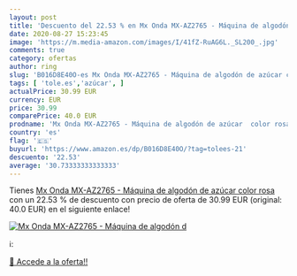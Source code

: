 ```yaml
---
layout: post
title: 'Descuento del 22.53 % en Mx Onda MX-AZ2765 - Máquina de algodón d'
date: 2020-08-27 15:23:45
image: 'https://m.media-amazon.com/images/I/41fZ-RuAG6L._SL200_.jpg'
comments: true
category: ofertas
author: ring
slug: 'B016D8E40O-es Mx Onda MX-AZ2765 - Máquina de algodón de azúcar color rosa'
tags: [ 'tole.es','azúcar', ]
actualPrice: 30.99 EUR
currency: EUR
price: 30.99
comparePrice: 40.0 EUR
prodname: 'Mx Onda MX-AZ2765 - Máquina de algodón de azúcar  color rosa'
country: 'es'
flag: '🇪🇸'
buyurl: 'https://www.amazon.es/dp/B016D8E40O/?tag=tolees-21'
descuento: '22.53'
average: '30.73333333333333'
---
```


Tienes [Mx Onda MX-AZ2765 - Máquina de algodón de azúcar  color rosa](https://www.amazon.es/dp/B016D8E40O/?tag=tolees-21) con un 22.53 % de descuento con precio de oferta de 30.99 EUR (original: 40.0 EUR) en el siguiente enlace!

[![Mx Onda MX-AZ2765 - Máquina de algodón d](https://m.media-amazon.com/images/I/41fZ-RuAG6L._SL200_.jpg)](https://www.amazon.es/dp/B016D8E40O/?tag=tolees-21)

ℹ️:


[🛒 Accede a la oferta!!](https://www.amazon.es/dp/B016D8E40O/?tag=tolees-21)
